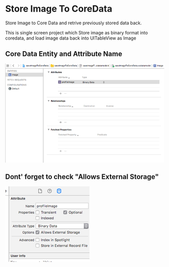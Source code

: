 # Store Image To CoreData


Store Image to Core Data and retrive previously stored data back. 

This is single screen project which Store image as binary format into coredata, 
and load image data back into UITableView as Image

## Core Data Entity and Attribute Name

![Alt text](https://github.com/sonawanesuraj9/StoreImageToCoreData/blob/master/screen%201.png?raw=true "Core Data Attribute Name")

## Dont' forget to check "Allows External Storage" 

![Alt text](https://github.com/sonawanesuraj9/StoreImageToCoreData/blob/master/screen%202.png?raw=true "Allows External Storage")
